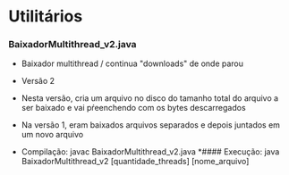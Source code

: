 # Utilitários

### BaixadorMultithread_v2.java
* Baixador multithread / continua "downloads" de onde parou
* Versão 2
* Nesta versão, cria um arquivo no disco do tamanho total do arquivo a ser baixado e vai pŕeenchendo com os bytes descarregados
* Na versão 1, eram baixados arquivos separados e depois juntados em um novo arquivo

* Compilação: javac BaixadorMultithread_v2.java
*#### Execução: java BaixadorMultithread_v2 [quantidade_threads] [nome_arquivo]
